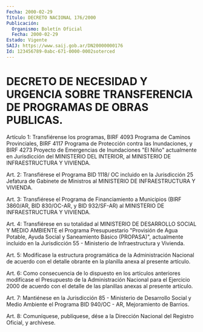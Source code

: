 ```yaml
---
Fecha: 2000-02-29
Título: DECRETO NACIONAL 176/2000
Publicación:
  Organismo: Boletín Oficial
  Fecha: 2000-02-29
Estado: Vigente
SAIJ: https://www.saij.gob.ar/DN20000000176
Id: 123456789-0abc-671-0000-0002soterced
---
```

# DECRETO DE NECESIDAD Y URGENCIA SOBRE TRANSFERENCIA DE PROGRAMAS DE OBRAS PUBLICAS.

<a id="1"></a>
Artículo 1: Transfiérense los programas,  BIRF  4093  Programa  de Caminos  Provinciales,  BIRF 4117 Programa de Protección contra las Inundaciones, y BIRF 4273  Proyecto de Emergencias de Inundaciones "El Niño" actualmente en Jurisdicción  del MINISTERIO DEL INTERIOR, al MINISTERIO DE INFRAESTRUCTURA Y VIVIENDA.

<a id="2"></a>
Art.  2: Transfiérese el Programa BID 1118/  OC  incluido  en  la Jurisdicción 25 Jefatura de Gabinete de Ministros al MINISTERIO DE INFRAESTRUCTURA Y VIVIENDA.

<a id="3"></a>
Art. 3: Transfiérese  el  Programa  de Financiamiento a Municipios (BIRF  3860/AR, BID 830/OC-AR, y BID 932/SF-AR)  al  MINISTERIO  DE INFRAESTRUCTURA Y VIVIENDA.

<a id="4"></a>
Art. 4: Transfiérese en su totalidad al MINISTERIO DE DESARROLLO SOCIAL Y MEDIO  AMBIENTE  el Programa Presupuestario "Provisión de Agua  Potable,  Ayuda  Social   y  Saneamiento  Básico  (PROPASA)", actualmente  incluido  en  la  Jurisdicción   55  -  Ministerio  de Infraestructura y Vivienda.

<a id="5"></a>
Art. 5: Modifícase la estructura programática de la Administración Nacional de acuerdo con el detalle obrante en  la planilla anexa al presente artículo.

<a id="6"></a>
Art.  6: Como  consecuencia  de  lo  dispuesto en los  artículos anteriores modifícase el Presupuesto de la Administración Nacional para el Ejercicio 2000 de acuerdo con el detalle de las planillas anexas al presente artículo.

<a id="7"></a>
Art.  7: Mantiénese  en  la  Jurisdicción  85  -  Ministerio  de Desarrollo Social y Medio Ambiente el Programa  BID  940/OC  -  AR, Mejoramiento de Barrios.

<a id="8"></a>
Art. 8: Comuníquese, publíquese, dése a la Dirección Nacional del Registro  Oficial,  y archívese.